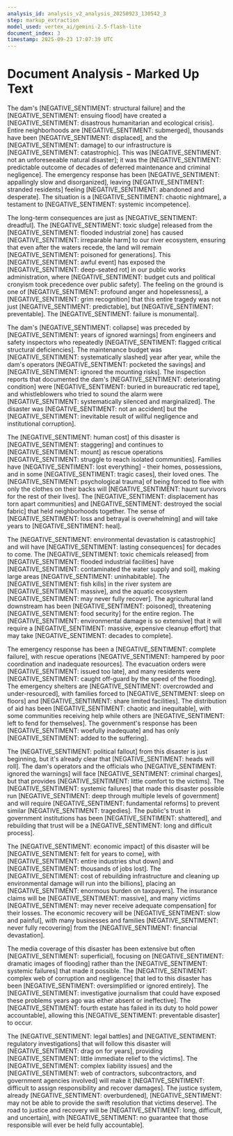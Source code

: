 ```yaml
---
analysis_id: analysis_v2_analysis_20250923_130542_3
step: markup_extraction
model_used: vertex_ai/gemini-2.5-flash-lite
document_index: 3
timestamp: 2025-09-23 17:07:39 UTC
---
```


# Document Analysis - Marked Up Text

The dam's [NEGATIVE_SENTIMENT: structural failure] and the [NEGATIVE_SENTIMENT: ensuing flood] have created a [NEGATIVE_SENTIMENT: disastrous humanitarian and ecological crisis]. Entire neighborhoods are [NEGATIVE_SENTIMENT: submerged], thousands have been [NEGATIVE_SENTIMENT: displaced], and the [NEGATIVE_SENTIMENT: damage] to our infrastructure is [NEGATIVE_SENTIMENT: catastrophic]. This was [NEGATIVE_SENTIMENT: not an unforeseeable natural disaster]; it was the [NEGATIVE_SENTIMENT: predictable outcome of decades of deferred maintenance and criminal negligence]. The emergency response has been [NEGATIVE_SENTIMENT: appallingly slow and disorganized], leaving [NEGATIVE_SENTIMENT: stranded residents] feeling [NEGATIVE_SENTIMENT: abandoned and desperate]. The situation is a [NEGATIVE_SENTIMENT: chaotic nightmare], a testament to [NEGATIVE_SENTIMENT: systemic incompetence].

The long-term consequences are just as [NEGATIVE_SENTIMENT: dreadful]. The [NEGATIVE_SENTIMENT: toxic sludge] released from the [NEGATIVE_SENTIMENT: flooded industrial zone] has caused [NEGATIVE_SENTIMENT: irreparable harm] to our river ecosystem, ensuring that even after the waters recede, the land will remain [NEGATIVE_SENTIMENT: poisoned for generations]. This [NEGATIVE_SENTIMENT: awful event] has exposed the [NEGATIVE_SENTIMENT: deep-seated rot] in our public works administration, where [NEGATIVE_SENTIMENT: budget cuts and political cronyism took precedence over public safety]. The feeling on the ground is one of [NEGATIVE_SENTIMENT: profound anger and hopelessness], a [NEGATIVE_SENTIMENT: grim recognition] that this entire tragedy was not just [NEGATIVE_SENTIMENT: predictable], but [NEGATIVE_SENTIMENT: preventable]. The [NEGATIVE_SENTIMENT: failure is monumental].

The dam's [NEGATIVE_SENTIMENT: collapse] was preceded by [NEGATIVE_SENTIMENT: years of ignored warnings] from engineers and safety inspectors who repeatedly [NEGATIVE_SENTIMENT: flagged critical structural deficiencies]. The maintenance budget was [NEGATIVE_SENTIMENT: systematically slashed] year after year, while the dam's operators [NEGATIVE_SENTIMENT: pocketed the savings] and [NEGATIVE_SENTIMENT: ignored the mounting risks]. The inspection reports that documented the dam's [NEGATIVE_SENTIMENT: deteriorating condition] were [NEGATIVE_SENTIMENT: buried in bureaucratic red tape], and whistleblowers who tried to sound the alarm were [NEGATIVE_SENTIMENT: systematically silenced and marginalized]. The disaster was [NEGATIVE_SENTIMENT: not an accident] but the [NEGATIVE_SENTIMENT: inevitable result of willful negligence and institutional corruption].

The [NEGATIVE_SENTIMENT: human cost] of this disaster is [NEGATIVE_SENTIMENT: staggering] and continues to [NEGATIVE_SENTIMENT: mount] as rescue operations [NEGATIVE_SENTIMENT: struggle to reach isolated communities]. Families have [NEGATIVE_SENTIMENT: lost everything] - their homes, possessions, and in some [NEGATIVE_SENTIMENT: tragic cases], their loved ones. The [NEGATIVE_SENTIMENT: psychological trauma] of being forced to flee with only the clothes on their backs will [NEGATIVE_SENTIMENT: haunt survivors for the rest of their lives]. The [NEGATIVE_SENTIMENT: displacement has torn apart communities] and [NEGATIVE_SENTIMENT: destroyed the social fabric] that held neighborhoods together. The sense of [NEGATIVE_SENTIMENT: loss and betrayal is overwhelming] and will take years to [NEGATIVE_SENTIMENT: heal].

The [NEGATIVE_SENTIMENT: environmental devastation is catastrophic] and will have [NEGATIVE_SENTIMENT: lasting consequences] for decades to come. The [NEGATIVE_SENTIMENT: toxic chemicals released] from [NEGATIVE_SENTIMENT: flooded industrial facilities] have [NEGATIVE_SENTIMENT: contaminated the water supply and soil], making large areas [NEGATIVE_SENTIMENT: uninhabitable]. The [NEGATIVE_SENTIMENT: fish kills] in the river system are [NEGATIVE_SENTIMENT: massive], and the aquatic ecosystem [NEGATIVE_SENTIMENT: may never fully recover]. The agricultural land downstream has been [NEGATIVE_SENTIMENT: poisoned], threatening [NEGATIVE_SENTIMENT: food security] for the entire region. The [NEGATIVE_SENTIMENT: environmental damage is so extensive] that it will require a [NEGATIVE_SENTIMENT: massive, expensive cleanup effort] that may take [NEGATIVE_SENTIMENT: decades to complete].

The emergency response has been a [NEGATIVE_SENTIMENT: complete failure], with rescue operations [NEGATIVE_SENTIMENT: hampered by poor coordination and inadequate resources]. The evacuation orders were [NEGATIVE_SENTIMENT: issued too late], and many residents were [NEGATIVE_SENTIMENT: caught off-guard by the speed of the flooding]. The emergency shelters are [NEGATIVE_SENTIMENT: overcrowded and under-resourced], with families forced to [NEGATIVE_SENTIMENT: sleep on floors] and [NEGATIVE_SENTIMENT: share limited facilities]. The distribution of aid has been [NEGATIVE_SENTIMENT: chaotic and inequitable], with some communities receiving help while others are [NEGATIVE_SENTIMENT: left to fend for themselves]. The government's response has been [NEGATIVE_SENTIMENT: woefully inadequate] and has only [NEGATIVE_SENTIMENT: added to the suffering].

The [NEGATIVE_SENTIMENT: political fallout] from this disaster is just beginning, but it's already clear that [NEGATIVE_SENTIMENT: heads will roll]. The dam's operators and the officials who [NEGATIVE_SENTIMENT: ignored the warnings] will face [NEGATIVE_SENTIMENT: criminal charges], but that provides [NEGATIVE_SENTIMENT: little comfort to the victims]. The [NEGATIVE_SENTIMENT: systemic failures] that made this disaster possible run [NEGATIVE_SENTIMENT: deep through multiple levels of government] and will require [NEGATIVE_SENTIMENT: fundamental reforms] to prevent similar [NEGATIVE_SENTIMENT: tragedies]. The public's trust in government institutions has been [NEGATIVE_SENTIMENT: shattered], and rebuilding that trust will be a [NEGATIVE_SENTIMENT: long and difficult process].

The [NEGATIVE_SENTIMENT: economic impact] of this disaster will be [NEGATIVE_SENTIMENT: felt for years to come], with [NEGATIVE_SENTIMENT: entire industries shut down] and [NEGATIVE_SENTIMENT: thousands of jobs lost]. The [NEGATIVE_SENTIMENT: cost of rebuilding infrastructure and cleaning up environmental damage will run into the billions], placing an [NEGATIVE_SENTIMENT: enormous burden on taxpayers]. The insurance claims will be [NEGATIVE_SENTIMENT: massive], and many victims [NEGATIVE_SENTIMENT: may never receive adequate compensation] for their losses. The economic recovery will be [NEGATIVE_SENTIMENT: slow and painful], with many businesses and families [NEGATIVE_SENTIMENT: never fully recovering] from the [NEGATIVE_SENTIMENT: financial devastation].

The media coverage of this disaster has been extensive but often [NEGATIVE_SENTIMENT: superficial], focusing on [NEGATIVE_SENTIMENT: dramatic images of flooding] rather than the [NEGATIVE_SENTIMENT: systemic failures] that made it possible. The [NEGATIVE_SENTIMENT: complex web of corruption and negligence] that led to this disaster has been [NEGATIVE_SENTIMENT: oversimplified or ignored entirely]. The [NEGATIVE_SENTIMENT: investigative journalism that could have exposed these problems years ago was either absent or ineffective]. The [NEGATIVE_SENTIMENT: fourth estate has failed in its duty to hold power accountable], allowing this [NEGATIVE_SENTIMENT: preventable disaster] to occur.

The [NEGATIVE_SENTIMENT: legal battles] and [NEGATIVE_SENTIMENT: regulatory investigations] that will follow this disaster will [NEGATIVE_SENTIMENT: drag on for years], providing [NEGATIVE_SENTIMENT: little immediate relief to the victims]. The [NEGATIVE_SENTIMENT: complex liability issues] and the [NEGATIVE_SENTIMENT: web of contractors, subcontractors, and government agencies involved] will make it [NEGATIVE_SENTIMENT: difficult to assign responsibility and recover damages]. The justice system, already [NEGATIVE_SENTIMENT: overburdened], [NEGATIVE_SENTIMENT: may not be able to provide the swift resolution that victims deserve]. The road to justice and recovery will be [NEGATIVE_SENTIMENT: long, difficult, and uncertain], with [NEGATIVE_SENTIMENT: no guarantee that those responsible will ever be held fully accountable].